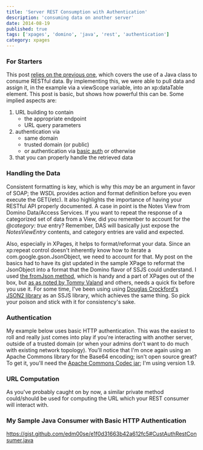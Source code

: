 ```yaml
---
title: 'Server REST Consumption with Authentication'
description: 'consuming data on another server'
date: 2014-08-19
published: true
tags: ['xpages', 'domino', 'java', 'rest', 'authentication']
category: xpages
---
```


### For Starters

This post [relies on the previous one](/xpages/rest-consumption-server-side/), which covers the use of a Java class to consume RESTful data. By implementing this, we were able to pull data and assign it, in the example via a viewScope variable, into an xp:dataTable element. This post is basic, but shows how powerful this can be. Some implied aspects are:

1. URL building to contain
   - the appropriate endpoint
   - URL query parameters
2. authentication via
   - same domain
   - trusted domain (or public)
   - or authentication via [basic auth](https://en.wikipedia.org/wiki/Basic_access_authentication) or otherwise
3. that you can properly handle the retrieved data

### Handling the Data

Consistent formatting is key, which is why this _may_ be an argument in favor of SOAP; the WSDL provides action and format definition before you even execute the GET(/etc). It also highlights the importance of having your RESTful API properly documented. A case in point is the Notes View from Domino Data/Access Services. If you want to repeat the response of a categorized set of data from a View, did you remember to account for the _@category: true_ entry? Remember, DAS will basically just expose the _NotesViewEntry_ contents, and category entries are valid and expected.

Also, especially in XPages, it helps to format/reformat your data. Since an xp:repeat control doesn't inherently know how to iterate a com.google.gson.JsonObject, we need to account for that. My post on the basics had to have its gist updated in the sample XPage to reformat the JsonObject into a format that the Domino flavor of SSJS could understand. I used [the fromJson method](https://dontpanic82.blogspot.com/2010/09/xpages-ssjs-code-snippet-that-lets-you.html), which is handy and a part of XPages out of the box, but [as as noted by Tommy Valand](https://dontpanic82.blogspot.com/2010/10/xpages-bug-in-fromjson-with-fix.html) and others, needs a quick fix before you use it. For some time, I've been using using [Douglas Crockford's JSON2 library](https://github.com/douglascrockford/JSON-js/blob/master/json2.js) as an SSJS library, which achieves the same thing. So pick your poison and stick with it for consistency's sake.

### Authentication

My example below uses basic HTTP authentication. This was the easiest to roll and really just comes into play if you're interacting with another server, outside of a trusted domain (or when your admins don't want to do much with existing network topology). You'll notice that I'm once again using an Apache Commons library for the Base64 encoding; isn't open source great? To get it, you'll need the [Apache Commons Codec jar](https://commons.apache.org/proper/commons-codec/); I'm using version 1.9.

### URL Computation

As you've probably caught on by now, a similar private method could/should be used for computing the URL which your REST consumer will interact with.

### My Sample Java Consumer with Basic HTTP Authentication

https://gist.github.com/edm00se/e1f0d31663b42a612fc5#CustAuthRestConsumer.java
